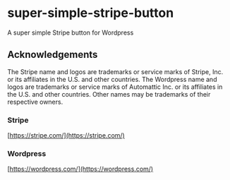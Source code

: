 # super-simple-stripe-button

A super simple Stripe button for Wordpress

## Acknowledgements

The Stripe name and logos are trademarks or service marks of Stripe, Inc. or its affiliates in the U.S. and other countries. The Wordpress name and logos are trademarks or service marks of Automattic Inc. or its affiliates in the U.S. and other countries. Other names may be trademarks of their respective owners.

### Stripe

[https://stripe.com/](https://stripe.com/)

### Wordpress

[https://wordpress.com/](https://wordpress.com/)
